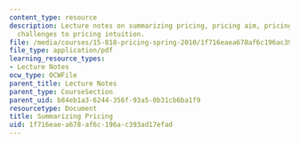 ```yaml
---
content_type: resource
description: Lecture notes on summarizing pricing, pricing aim, pricing menu, and
  challenges to pricing intuition.
file: /media/courses/15-818-pricing-spring-2010/1f716eaea678af6c196ac393ad17efad_MIT15_818S10_lec08.pdf
file_type: application/pdf
learning_resource_types:
- Lecture Notes
ocw_type: OCWFile
parent_title: Lecture Notes
parent_type: CourseSection
parent_uid: b84eb1a3-6244-356f-93a5-0b31cb6ba1f9
resourcetype: Document
title: Summarizing Pricing
uid: 1f716eae-a678-af6c-196a-c393ad17efad
---
```

